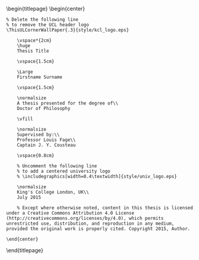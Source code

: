 <!-- 
This is the Latex-heavy title page. 
-->

\begin{titlepage}
    \begin{center}

    % Delete the following line
    % to remove the UCL header logo
    \ThisULCornerWallPaper{.3}{style/kcl_logo.eps}
        
        \vspace*{2cm}
        \huge
        Thesis Title
        
        \vspace{1.5cm}
        
        \Large
        Firstname Surname

        \vspace{1.5cm}

        \normalsize
        A thesis presented for the degree of\\
        Doctor of Philosophy
        
        \vfill
        
        \normalsize
        Supervised by:\\
        Professor Louis Fage\\
        Captain J. Y. Cousteau

        \vspace{0.8cm}

        % Uncomment the following line
        % to add a centered university logo
        % \includegraphics[width=0.4\textwidth]{style/univ_logo.eps}
        
        \normalsize
        King's College London, UK\\
        July 2015

        % Except where otherwise noted, content in this thesis is licensed under a Creative Commons Attribution 4.0 License (http://creativecommons.org/licenses/by/4.0), which permits unrestricted use, distribution, and reproduction in any medium, provided the original work is properly cited. Copyright 2015, Author.

    \end{center}
\end{titlepage}
